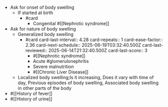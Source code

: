 - Ask for onset of body swelling
	- If started at birth
		- #card
			- Congenital #[[Nephrotic syndrome]]
- Ask for nature of body swelling
	- Generalized body swelling
		- #card
		  card-last-interval:: 4.28
		  card-repeats:: 1
		  card-ease-factor:: 2.36
		  card-next-schedule:: 2025-06-19T03:32:40.500Z
		  card-last-reviewed:: 2025-06-14T21:32:40.500Z
		  card-last-score:: 3
			- #[[Nephrotic syndrome]]
			- Acute #glomerulonephritis
			- Severe malnutrition
			- #[[Chronic Liver Disease]]
	- Localized body swelling;Is it increasing, Does it vary with time of day, Previous episodes of body swelling, Associated body swelling in other parts of the body
- #[[History of fever]]
- #[[History of urine]]